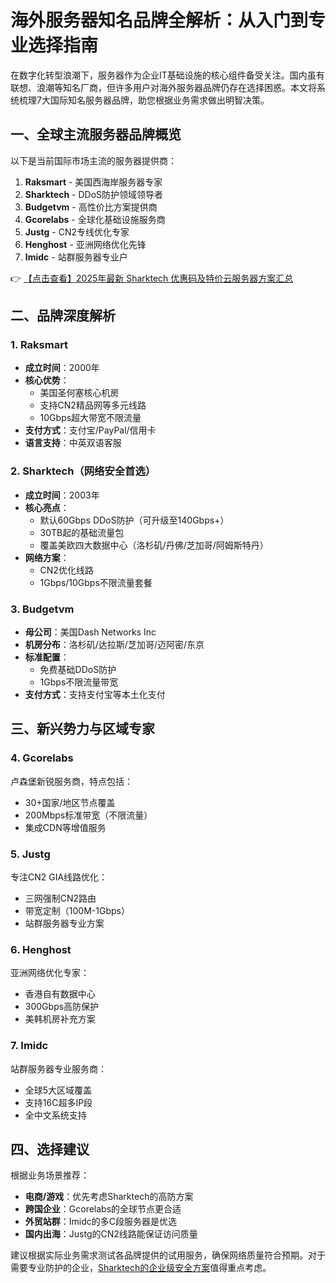 # 海外服务器知名品牌全解析：从入门到专业选择指南

在数字化转型浪潮下，服务器作为企业IT基础设施的核心组件备受关注。国内虽有联想、浪潮等知名厂商，但许多用户对海外服务器品牌仍存在选择困惑。本文将系统梳理7大国际知名服务器品牌，助您根据业务需求做出明智决策。

## 一、全球主流服务器品牌概览

以下是当前国际市场主流的服务器提供商：

1. **Raksmart** - 美国西海岸服务器专家
2. **Sharktech** - DDoS防护领域领导者
3. **Budgetvm** - 高性价比方案提供商
4. **Gcorelabs** - 全球化基础设施服务商
5. **Justg** - CN2专线优化专家
6. **Henghost** - 亚洲网络优化先锋
7. **Imidc** - 站群服务器专业户

👉 [【点击查看】2025年最新 Sharktech 优惠码及特价云服务器方案汇总](https://bit.ly/Sharktech)

## 二、品牌深度解析

### 1. Raksmart
- **成立时间**：2000年
- **核心优势**：
  - 美国圣何塞核心机房
  - 支持CN2精品网等多元线路
  - 10Gbps超大带宽不限流量
- **支付方式**：支付宝/PayPal/信用卡
- **语言支持**：中英双语客服

### 2. Sharktech（网络安全首选）
- **成立时间**：2003年
- **核心亮点**：
  - 默认60Gbps DDoS防护（可升级至140Gbps+）
  - 30TB起的基础流量包
  - 覆盖美欧四大数据中心（洛杉矶/丹佛/芝加哥/阿姆斯特丹）
- **网络方案**：
  - CN2优化线路
  - 1Gbps/10Gbps不限流量套餐

### 3. Budgetvm
- **母公司**：美国Dash Networks Inc
- **机房分布**：洛杉矶/达拉斯/芝加哥/迈阿密/东京
- **标准配置**：
  - 免费基础DDoS防护
  - 1Gbps不限流量带宽
- **支付方式**：支持支付宝等本土化支付

## 三、新兴势力与区域专家

### 4. Gcorelabs
卢森堡新锐服务商，特点包括：
- 30+国家/地区节点覆盖
- 200Mbps标准带宽（不限流量）
- 集成CDN等增值服务

### 5. Justg
专注CN2 GIA线路优化：
- 三网强制CN2路由
- 带宽定制（100M-1Gbps）
- 站群服务器专业方案

### 6. Henghost
亚洲网络优化专家：
- 香港自有数据中心
- 300Gbps高防保护
- 美韩机房补充方案

### 7. Imidc
站群服务器专业服务商：
- 全球5大区域覆盖
- 支持16C超多IP段
- 全中文系统支持

## 四、选择建议

根据业务场景推荐：
- **电商/游戏**：优先考虑Sharktech的高防方案
- **跨国企业**：Gcorelabs的全球节点更合适
- **外贸站群**：Imidc的多C段服务器是优选
- **国内出海**：Justg的CN2线路能保证访问质量

建议根据实际业务需求测试各品牌提供的试用服务，确保网络质量符合预期。对于需要专业防护的企业，[Sharktech的企业级安全方案](https://bit.ly/Sharktech)值得重点考虑。